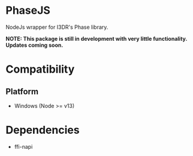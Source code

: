 # PhaseJS
NodeJs wrapper for I3DR's Phase library.

**NOTE: This package is still in development with very little functionality. Updates coming soon.**

# Compatibility
## Platform
 - Windows (Node >= v13)

# Dependencies
 - ffi-napi